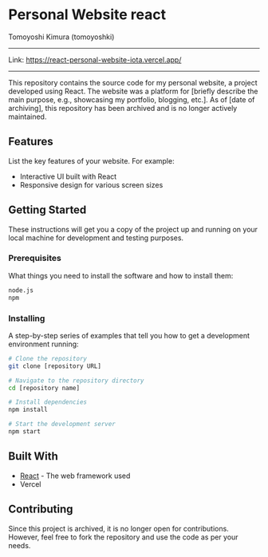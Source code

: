 # Personal Website react

Tomoyoshi Kimura (tomoyoshki) 

--- 


Link: https://react-personal-website-iota.vercel.app/

---


This repository contains the source code for my personal website, a project developed using React. The website was a platform for [briefly describe the main purpose, e.g., showcasing my portfolio, blogging, etc.]. As of [date of archiving], this repository has been archived and is no longer actively maintained.

## Features

List the key features of your website. For example:

- Interactive UI built with React
- Responsive design for various screen sizes

## Getting Started

These instructions will get you a copy of the project up and running on your local machine for development and testing purposes.

### Prerequisites

What things you need to install the software and how to install them:

```bash
node.js
npm
```

### Installing

A step-by-step series of examples that tell you how to get a development environment running:

```bash
# Clone the repository
git clone [repository URL]

# Navigate to the repository directory
cd [repository name]

# Install dependencies
npm install

# Start the development server
npm start
```

## Built With

- [React](https://reactjs.org/) - The web framework used
- Vercel

## Contributing

Since this project is archived, it is no longer open for contributions. However, feel free to fork the repository and use the code as per your needs.
